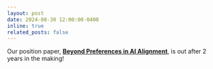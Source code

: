 ```yaml
---
layout: post
date: 2024-08-30 12:00:00-0400
inline: true
related_posts: false
---
```


Our position paper, [**Beyond Preferences in AI Alignment**](https://arxiv.org/abs/2408.16984), is out after 2 years in the making!